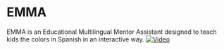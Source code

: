 # EMMA
EMMA is an Educational Multilingual Mentor Assistant designed to teach kids the colors in Spanish in an interactive way.
[![Video](https://img.youtube.com/vi/n_Kgach_awY/maxresdefault.jpg)](https://www.youtube.com/watch?v=n_Kgach_awY)
